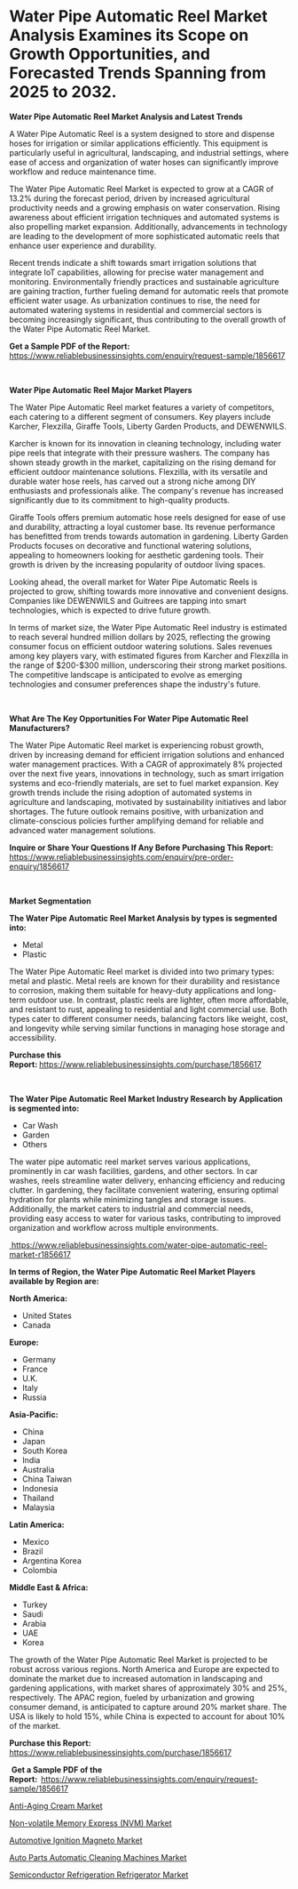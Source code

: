 <p><h1>Water Pipe Automatic Reel Market Analysis Examines its Scope on Growth Opportunities, and Forecasted Trends Spanning from 2025 to 2032.</h1></p><p><strong>Water Pipe Automatic Reel Market Analysis and Latest Trends</strong></p>
<p><p>A Water Pipe Automatic Reel is a system designed to store and dispense hoses for irrigation or similar applications efficiently. This equipment is particularly useful in agricultural, landscaping, and industrial settings, where ease of access and organization of water hoses can significantly improve workflow and reduce maintenance time. </p><p>The Water Pipe Automatic Reel Market is expected to grow at a CAGR of 13.2% during the forecast period, driven by increased agricultural productivity needs and a growing emphasis on water conservation. Rising awareness about efficient irrigation techniques and automated systems is also propelling market expansion. Additionally, advancements in technology are leading to the development of more sophisticated automatic reels that enhance user experience and durability.</p><p>Recent trends indicate a shift towards smart irrigation solutions that integrate IoT capabilities, allowing for precise water management and monitoring. Environmentally friendly practices and sustainable agriculture are gaining traction, further fueling demand for automatic reels that promote efficient water usage. As urbanization continues to rise, the need for automated watering systems in residential and commercial sectors is becoming increasingly significant, thus contributing to the overall growth of the Water Pipe Automatic Reel Market.</p></p>
<p><strong>Get a Sample PDF of the Report:&nbsp;</strong> <a href="https://www.reliablebusinessinsights.com/enquiry/request-sample/1856617?utm_campaign=75&utm_medium=2&utm_source=Github&utm_content=ia&utm_term=08012025&utm_id=water-pipe-automatic-reel">https://www.reliablebusinessinsights.com/enquiry/request-sample/1856617</a></p>
<p>&nbsp;</p>
<p><strong>Water Pipe Automatic Reel Major Market Players</strong></p>
<p><p>The Water Pipe Automatic Reel market features a variety of competitors, each catering to a different segment of consumers. Key players include Karcher, Flexzilla, Giraffe Tools, Liberty Garden Products, and DEWENWILS. </p><p>Karcher is known for its innovation in cleaning technology, including water pipe reels that integrate with their pressure washers. The company has shown steady growth in the market, capitalizing on the rising demand for efficient outdoor maintenance solutions. Flexzilla, with its versatile and durable water hose reels, has carved out a strong niche among DIY enthusiasts and professionals alike. The company's revenue has increased significantly due to its commitment to high-quality products.</p><p>Giraffe Tools offers premium automatic hose reels designed for ease of use and durability, attracting a loyal customer base. Its revenue performance has benefitted from trends towards automation in gardening. Liberty Garden Products focuses on decorative and functional watering solutions, appealing to homeowners looking for aesthetic gardening tools. Their growth is driven by the increasing popularity of outdoor living spaces.</p><p>Looking ahead, the overall market for Water Pipe Automatic Reels is projected to grow, shifting towards more innovative and convenient designs. Companies like DEWENWILS and Guitrees are tapping into smart technologies, which is expected to drive future growth. </p><p>In terms of market size, the Water Pipe Automatic Reel industry is estimated to reach several hundred million dollars by 2025, reflecting the growing consumer focus on efficient outdoor watering solutions. Sales revenues among key players vary, with estimated figures from Karcher and Flexzilla in the range of $200-$300 million, underscoring their strong market positions. The competitive landscape is anticipated to evolve as emerging technologies and consumer preferences shape the industry's future.</p></p>
<p>&nbsp;</p>
<p><strong>What Are The Key Opportunities For Water Pipe Automatic Reel Manufacturers?</strong></p>
<p><p>The Water Pipe Automatic Reel market is experiencing robust growth, driven by increasing demand for efficient irrigation solutions and enhanced water management practices. With a CAGR of approximately 8% projected over the next five years, innovations in technology, such as smart irrigation systems and eco-friendly materials, are set to fuel market expansion. Key growth trends include the rising adoption of automated systems in agriculture and landscaping, motivated by sustainability initiatives and labor shortages. The future outlook remains positive, with urbanization and climate-conscious policies further amplifying demand for reliable and advanced water management solutions.</p></p>
<p><strong>Inquire or Share Your Questions If Any Before Purchasing This Report:</strong> <a href="https://www.reliablebusinessinsights.com/enquiry/pre-order-enquiry/1856617?utm_campaign=75&utm_medium=2&utm_source=Github&utm_content=ia&utm_term=08012025&utm_id=water-pipe-automatic-reel">https://www.reliablebusinessinsights.com/enquiry/pre-order-enquiry/1856617</a></p>
<p>&nbsp;</p>
<p><strong>Market Segmentation</strong></p>
<p><strong>The Water Pipe Automatic Reel Market Analysis by types is segmented into:</strong></p>
<p><ul><li>Metal</li><li>Plastic</li></ul></p>
<p><p>The Water Pipe Automatic Reel market is divided into two primary types: metal and plastic. Metal reels are known for their durability and resistance to corrosion, making them suitable for heavy-duty applications and long-term outdoor use. In contrast, plastic reels are lighter, often more affordable, and resistant to rust, appealing to residential and light commercial use. Both types cater to different consumer needs, balancing factors like weight, cost, and longevity while serving similar functions in managing hose storage and accessibility.</p></p>
<p><strong>Purchase this Report:&nbsp;</strong><a href="https://www.reliablebusinessinsights.com/purchase/1856617?utm_campaign=75&utm_medium=2&utm_source=Github&utm_content=ia&utm_term=08012025&utm_id=water-pipe-automatic-reel">https://www.reliablebusinessinsights.com/purchase/1856617</a></p>
<p>&nbsp;</p>
<p><strong>The Water Pipe Automatic Reel Market Industry Research by Application is segmented into:</strong></p>
<p><ul><li>Car Wash</li><li>Garden</li><li>Others</li></ul></p>
<p><p>The water pipe automatic reel market serves various applications, prominently in car wash facilities, gardens, and other sectors. In car washes, reels streamline water delivery, enhancing efficiency and reducing clutter. In gardening, they facilitate convenient watering, ensuring optimal hydration for plants while minimizing tangles and storage issues. Additionally, the market caters to industrial and commercial needs, providing easy access to water for various tasks, contributing to improved organization and workflow across multiple environments.</p></p>
<p><a href="https://www.reliablebusinessinsights.com/water-pipe-automatic-reel-market-r1856617?utm_campaign=75&utm_medium=2&utm_source=Github&utm_content=ia&utm_term=08012025&utm_id=water-pipe-automatic-reel">&nbsp;https://www.reliablebusinessinsights.com/water-pipe-automatic-reel-market-r1856617</a></p>
<p><strong>In terms of Region, the Water Pipe Automatic Reel Market Players available by Region are:</strong></p>
<p>
    <p> <strong> North America: </strong>
        <ul>
            <li>United States</li>
            <li>Canada</li>
        </ul>
        </p> 
    <p> <strong> Europe: </strong>
        <ul>
            <li>Germany</li>
            <li>France</li>
            <li>U.K.</li>
            <li>Italy</li>
            <li>Russia</li>
        </ul>
        </p> 
    <p> <strong> Asia-Pacific: </strong>
        <ul>
            <li>China</li>
            <li>Japan</li>
            <li>South Korea</li>
            <li>India</li>
            <li>Australia</li>
            <li>China Taiwan</li>
            <li>Indonesia</li>
            <li>Thailand</li>
            <li>Malaysia</li>
        </ul>
        </p> 
    <p> <strong> Latin America: </strong>
        <ul>
            <li>Mexico</li>
            <li>Brazil</li>
            <li>Argentina Korea</li>
            <li>Colombia</li>
        </ul>
        </p> 
    <p> <strong> Middle East & Africa: </strong>
        <ul>
            <li>Turkey</li>
            <li>Saudi</li>
            <li>Arabia</li>
            <li>UAE</li>
            <li>Korea</li>
        </ul>
    </p>
    </p>
<p><p>The growth of the Water Pipe Automatic Reel Market is projected to be robust across various regions. North America and Europe are expected to dominate the market due to increased automation in landscaping and gardening applications, with market shares of approximately 30% and 25%, respectively. The APAC region, fueled by urbanization and growing consumer demand, is anticipated to capture around 20% market share. The USA is likely to hold 15%, while China is expected to account for about 10% of the market.</p></p>
<p><strong>Purchase this Report: </strong><a href="https://www.reliablebusinessinsights.com/purchase/1856617?utm_campaign=75&utm_medium=2&utm_source=Github&utm_content=ia&utm_term=08012025&utm_id=water-pipe-automatic-reel">https://www.reliablebusinessinsights.com/purchase/1856617</a></p>
<p>&nbsp;<strong>Get a Sample PDF of the Report:&nbsp;&nbsp;</strong><a href="https://www.reliablebusinessinsights.com/enquiry/request-sample/1856617?utm_campaign=75&utm_medium=2&utm_source=Github&utm_content=ia&utm_term=08012025&utm_id=water-pipe-automatic-reel">https://www.reliablebusinessinsights.com/enquiry/request-sample/1856617</a></p>
<p><strong></strong></p>
<p><p><a href="https://www.linkedin.com/pulse/success-road-map-growing-anti-aging-cream-market-industrys-significant-nlrxc?utm_campaign=75&utm_medium=2&utm_source=Github&utm_content=ia&utm_term=08012025&utm_id=water-pipe-automatic-reel">Anti-Aging Cream Market</a></p><p><a href="https://www.linkedin.com/pulse/non-volatile-memory-express-nvm-market-dynamics-future-growth-prediction-4u6yf?utm_campaign=75&utm_medium=2&utm_source=Github&utm_content=ia&utm_term=08012025&utm_id=water-pipe-automatic-reel">Non-volatile Memory Express (NVM) Market</a></p><p><a href="https://www.linkedin.com/pulse/future-outlook-automotive-ignition-magneto-market-key-growth-drivers-pcahc?utm_campaign=75&utm_medium=2&utm_source=Github&utm_content=ia&utm_term=08012025&utm_id=water-pipe-automatic-reel">Automotive Ignition Magneto Market</a></p><p><a href="https://github.com/rileymgdorcas/Market-Research-Report-List-1/blob/main/auto-parts-automatic-cleaning-machines-market.md?utm_campaign=75&utm_medium=2&utm_source=Github&utm_content=ia&utm_term=08012025&utm_id=water-pipe-automatic-reel">Auto Parts Automatic Cleaning Machines Market</a></p><p><a href="https://github.com/LilianFaulkner65/Market-Research-Report-List-1/blob/main/semiconductor-refrigeration-refrigerator-market.md?utm_campaign=75&utm_medium=2&utm_source=Github&utm_content=ia&utm_term=08012025&utm_id=water-pipe-automatic-reel">Semiconductor Refrigeration Refrigerator Market</a></p></p>